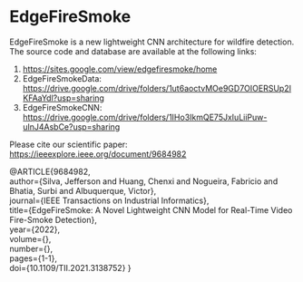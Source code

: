 # EdgeFireSmoke
EdgeFireSmoke is a new lightweight CNN architecture for wildfire detection.
The source code and database are available at the following links:

1) https://sites.google.com/view/edgefiresmoke/home
2) EdgeFireSmokeData: https://drive.google.com/drive/folders/1ut6aoctvMOe9GD7OIOERSUp2IKFAaYdl?usp=sharing 
3) EdgeFireSmokeCNN: https://drive.google.com/drive/folders/1IHo3IkmQE75JxIuLiiPuw-ulnJ4AsbCe?usp=sharing

Please cite our scientific paper: https://ieeexplore.ieee.org/document/9684982

@ARTICLE{9684982,  
author={Silva, Jefferson and Huang, Chenxi and Nogueira, Fabricio and Bhatia, Surbi and Albuquerque, Victor},  
journal={IEEE Transactions on Industrial Informatics},   
title={EdgeFireSmoke: A Novel Lightweight CNN Model for Real-Time Video Fire-Smoke Detection},   
year={2022},  
volume={},  
number={},  
pages={1-1},  
doi={10.1109/TII.2021.3138752}
}
